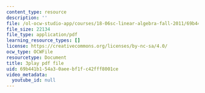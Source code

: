 ```yaml
---
content_type: resource
description: ''
file: /ol-ocw-studio-app/courses/18-06sc-linear-algebra-fall-2011/69b441b154a30aeebf1fc42fff8001ce_rMv2rDiOTsI.pdf
file_size: 22134
file_type: application/pdf
learning_resource_types: []
license: https://creativecommons.org/licenses/by-nc-sa/4.0/
ocw_type: OCWFile
resourcetype: Document
title: 3play pdf file
uid: 69b441b1-54a3-0aee-bf1f-c42fff8001ce
video_metadata:
  youtube_id: null
---
```

